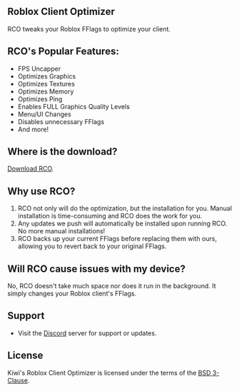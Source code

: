 ## Roblox Client Optimizer
  RCO tweaks your Roblox FFlags to optimize your client.

## RCO's Popular Features:
- FPS Uncapper
- Optimizes Graphics
- Optimizes Textures
- Optimizes Memory
- Optimizes Ping
- Enables FULL Graphics Quality Levels
- Menu/UI Changes
- Disables unnecessary FFlags
- And more!

## Where is the download?
  [Download RCO](https://github.com/o5u3/Roblox-Client-Optimizer/releases).

## Why use RCO?
  1. RCO not only will do the optimization, but the installation for you. Manual installation is time-consuming and RCO does the work for you.
  2. Any updates we push will automatically be installed upon running RCO. No more manual installations!
  3. RCO backs up your current FFlags before replacing them with ours, allowing you to revert back to your original FFlags.

## Will RCO cause issues with my device?
  No, RCO doesn't take much space nor does it run in the background. It simply changes your Roblox client's FFlags.

## Support
- Visit the [Discord](https://discord.gg/CZUfHYHtZr) server for support or updates.


## License
Kiwi's Roblox Client Optimizer is licensed under the terms of the [BSD 3-Clause](LICENSE.md).
